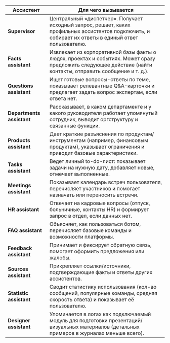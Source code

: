 

| Ассистент                 | Для чего вызывается                                                                                                                                          |
| ------------------------- | ------------------------------------------------------------------------------------------------------------------------------------------------------------ |
| **Supervisor**            | Центральный «диспетчер». Получает исходный запрос, решает, каких профильных ассистентов подключить, и собирает их ответы в единый ответ пользователю.        |
| **Facts assistant**       | Извлекает из корпоративной базы факты о людях, проектах и событиях. Может сразу предложить следующее действие (найти контакты, отправить сообщение и т. д.). |
| **Questions assistant**   | Ищет готовые вопросы-ответы по теме, показывает релевантные Q\&A-карточки и предлагает задать вопрос экспертам, если ответа нет.                             |
| **Departments assistant** | Рассказывает, в каком департаменте и у какого руководителя работает упомянутый сотрудник, выводит оргструктуру и связанные функции.                          |
| **Products assistant**    | Дает краткие разъяснения по продуктам/инструментам (например, финансовым продуктам), указывает ограничения и приводит базовые характеристики.                |
| **Tasks assistant**       | Ведет личный to-do-лист: показывает задачи на нужную дату, добавляет новые, отмечает выполненные.                                                            |
| **Meetings assistant**    | Показывает календарь встреч пользователя, перечисляет участников и помогает назначать или переносить встречи.                                                |
| **HR assistant**          | Отвечает на кадровые вопросы (отпуск, больничные, контакты HR) и формирует запрос в отдел, если данных нет.                                                  |
| **FAQ assistant**         | Объясняет, как пользоваться ботом, перечисляет базовые команды и возможности платформы.                                                                      |
| **Feedback assistant**    | Принимает и фиксирует обратную связь, помогает оформить предложения или жалобы.                                                                              |
| **Sources assistant**     | Прикрепляет ссылки/источники, подтверждающие факты и ответы других ассистентов.                                                                              |
| **Statistic assistant**   | Сводит статистику использования (кол-во сообщений, популярные команды, средняя скорость ответа) и показывает её пользователю.                                |
| **Designer assistant**    | Упоминается в логах как подключаемый модуль для подготовки презентаций/визуальных материалов (детальных примеров в журналах меньше всего).                   |


